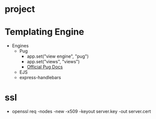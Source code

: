 # project
# Templating Engine
 * Engines
    * Pug
      * app.set("view engine", "pug")
      * app.set("views", "views")
      * [Official Pug Docs](https://pugjs.org/api/getting-started.html)
    * EJS
    * express-handlebars

     
# ssl 
 * openssl req -nodes -new -x509 -keyout server.key -out server.cert
